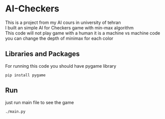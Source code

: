 # AI-Checkers  
This is a project from my AI cours in university of tehran  
I built an simple AI for Checkers game with min-max algorithm  
This code will not play game with a human it is a machine vs machine code  
you can change the depth of minimax for each color  

## Libraries and Packages
For running this code you should have pygame library  
```
pip install pygame
```

## Run
just run main file to see the game  
```
./main.py
```
